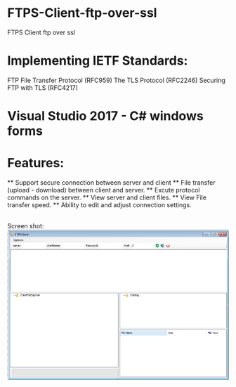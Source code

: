 # FTPS-Client-ftp-over-ssl
FTPS Client ftp over ssl

# Implementing IETF Standards:
FTP File Transfer Protocol (RFC959)
The TLS Protocol (RFC2246)
Securing FTP with TLS (RFC4217)

# Visual Studio 2017 - C# windows forms
# Features:
** Support secure connection between server and client
** File transfer (upload - download) between client and server.
** Excute protocol commands on the server.
** View server and client files.
** View File transfer speed.
** Ability to edit and adjust connection settings.

<BR>Screen shot:
<BR><img src=Capture.PNG/>

